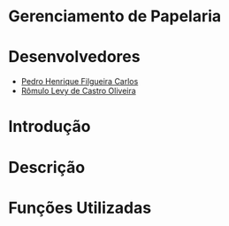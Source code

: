 # Gerenciamento de Papelaria

###
# Desenvolvedores
* [Pedro Henrique Filgueira Carlos](https://github.com/PedrohfCarlos)
* [Rômulo Levy de Castro Oliveira](https://github.com/Romulolevy)
##

# Introdução 
###
# Descrição 
###
# Funções Utilizadas


